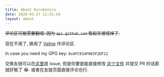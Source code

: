 ```yaml
---
title: About Karuboniru
date: 2020-03-27 11:51:54
layout: about
---
```

~~评论区可能需要翻墙: 因为 `api.github.com` 看起来被墙掉了.~~

现在不用了, 换用了 [Valine](https://valine.js.org/) 作评论区.

In case you need my GPG key: `0x4FC914F065F2DF12`

交换友链可以在[这里](https://github.com/karuboniru/blog_ci/issues)提 issue, 但是你要是能直接修改 [这个文件](https://github.com/karuboniru/blog_ci/blob/master/source/_data/fluid_config.yml) 并提交 PR 的话那就好极了 😂. 或者在友链页面直接评论也行.
